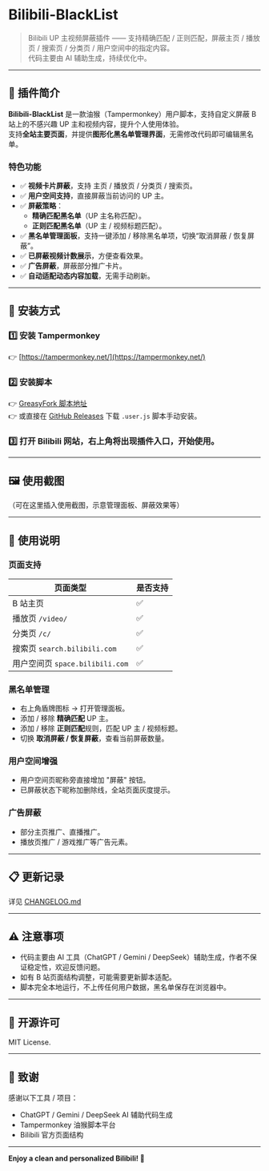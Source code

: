 # Bilibili-BlackList

> Bilibili UP 主视频屏蔽插件 —— 支持精确匹配 / 正则匹配，屏蔽主页 / 播放页 / 搜索页 / 分类页 / 用户空间中的指定内容。  
> 代码主要由 AI 辅助生成，持续优化中。

---

## 📌 插件简介

**Bilibili-BlackList** 是一款油猴（Tampermonkey）用户脚本，支持自定义屏蔽 B 站上的不感兴趣 UP 主和视频内容，提升个人使用体验。  
支持**全站主要页面**，并提供**图形化黑名单管理界面**，无需修改代码即可编辑黑名单。

### 特色功能

- ✅ **视频卡片屏蔽**，支持 主页 / 播放页 / 分类页 / 搜索页。
- ✅ **用户空间支持**，直接屏蔽当前访问的 UP 主。
- ✅ **屏蔽策略**：
  - **精确匹配黑名单**（UP 主名称匹配）。
  - **正则匹配黑名单**（UP 主 / 视频标题匹配）。
- ✅ **黑名单管理面板**，支持一键添加 / 移除黑名单项，切换“取消屏蔽 / 恢复屏蔽”。
- ✅ **已屏蔽视频计数展示**，方便查看效果。
- ✅ **广告屏蔽**，屏蔽部分推广卡片。
- ✅ **自动适配动态内容加载**，无需手动刷新。

---

## 🚀 安装方式

### 1️⃣ 安装 Tampermonkey

👉 [https://tampermonkey.net/](https://tampermonkey.net/)

### 2️⃣ 安装脚本

👉 [GreasyFork 脚本地址](https://update.greasyfork.org/scripts/533940/Bilibili-BlackList.user.js)  
👉 或直接在 [GitHub Releases](https://github.com/HeavenTTT/bilibili-blacklist/releases) 下载 `.user.js` 脚本手动安装。

### 3️⃣ 打开 Bilibili 网站，右上角将出现插件入口，开始使用。

---

## 🖼 使用截图

（可在这里插入使用截图，示意管理面板、屏蔽效果等）

---

## 📒 使用说明

### 页面支持

| 页面类型 | 是否支持 |
| -------- | -------- |
| B 站主页 | ✅ |
| 播放页 `/video/` | ✅ |
| 分类页 `/c/` | ✅ |
| 搜索页 `search.bilibili.com` | ✅ |
| 用户空间页 `space.bilibili.com` | ✅ |

### 黑名单管理

- 右上角盾牌图标 → 打开管理面板。
- 添加 / 移除 **精确匹配** UP 主。
- 添加 / 移除 **正则匹配**规则，匹配 UP 主 / 视频标题。
- 切换 **取消屏蔽 / 恢复屏蔽**，查看当前屏蔽数量。

### 用户空间增强

- 用户空间页昵称旁直接增加 "屏蔽" 按钮。
- 已屏蔽状态下昵称加删除线，全站页面灰度提示。

### 广告屏蔽

- 部分主页推广、直播推广。
- 播放页推广 / 游戏推广等广告元素。

---

## 📋 更新记录

详见 [CHANGELOG.md](./CHANGELOG.md)

---

## ⚠️ 注意事项

- 代码主要由 AI 工具（ChatGPT / Gemini / DeepSeek）辅助生成，作者不保证稳定性，欢迎反馈问题。
- 如有 B 站页面结构调整，可能需要更新脚本适配。
- 脚本完全本地运行，不上传任何用户数据，黑名单保存在浏览器中。

---

## 📜 开源许可

MIT License.

---

## 🤝 致谢

感谢以下工具 / 项目：

- ChatGPT / Gemini / DeepSeek AI 辅助代码生成
- Tampermonkey 油猴脚本平台
- Bilibili 官方页面结构

---

**Enjoy a clean and personalized Bilibili! 🚀**

